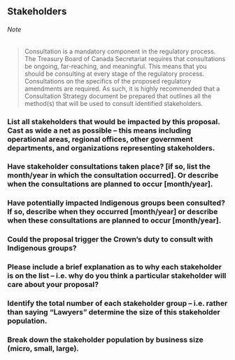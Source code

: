 ## Stakeholders
###### Note
> Consultation is a mandatory component in the regulatory process.  The Treasury Board of Canada Secretariat requires that consultations be ongoing, far-reaching, and meaningful.  This means that you should be consulting at every stage of the regulatory process. Consultations on the specifics of the proposed regulatory amendments are required.  As such, it is highly recommended that a Consultation Strategy document be prepared that outlines all the method(s) that will be used to consult identified stakeholders.

### List all stakeholders that would be impacted by this proposal. Cast as wide a net as possible – this means including operational areas, regional offices, other government departments, and organizations representing stakeholders.

### Have stakeholder consultations taken place? [if so, list the month/year in which the consultation occurred]. Or describe when the consultations are planned to occur [month/year].

### Have potentially impacted Indigenous groups been consulted?  If so, describe when they occurred [month/year] or describe when these consultations are planned to occur [month/year].

### Could the proposal trigger the Crown’s duty to consult with Indigenous groups?


### Please include a brief explanation as to why each stakeholder is on the list – i.e. why do you think a particular stakeholder will care about your proposal?


### Identify the total number of each stakeholder group – i.e. rather than saying “Lawyers” determine the size of this stakeholder population.


### Break down the stakeholder population by business size (micro, small, large).
